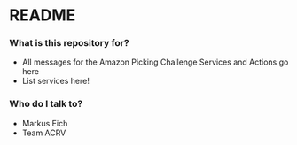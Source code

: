 # README #

### What is this repository for? ###
* All messages for the Amazon Picking Challenge Services and Actions go here
* List services here!


### Who do I talk to? ###

* Markus Eich
* Team ACRV

